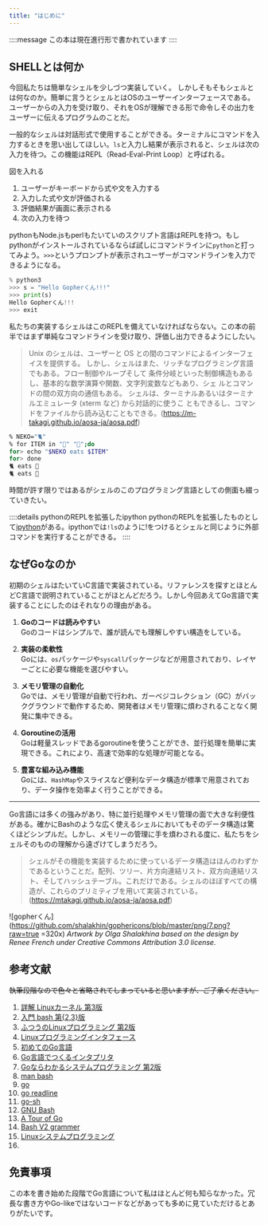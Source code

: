 ```yaml
---
title: "はじめに"
---
```



::::message
この本は現在進行形で書かれています
::::

## SHELLとは何か
今回私たちは簡単なシェルを少しづつ実装していく。
しかしそもそもシェルとは何なのか。簡単に言うとシェルとはOSのユーザーインターフェースである。ユーザーからの入力を受け取り、それをOSが理解できる形で命令しその出力をユーザーに伝えるプログラムのことだ。

一般的なシェルは対話形式で使用することができる。ターミナルにコマンドを入力するときを思い出してほしい。```ls```と入力し結果が表示されると、シェルは次の入力を待つ。この機能はREPL（Read-Eval-Print Loop）と呼ばれる。

図を入れる

1. ユーザーがキーボードから式や文を入力する
2. 入力した式や文が評価される
3. 評価結果が画面に表示される
4. 次の入力を待つ

pythonもNode.jsもperlもたいていのスクリプト言語はREPLを持つ。もしpythonがインストールされているならば試しにコマンドラインに```python```と打ってみよう。```>>>```というプロンプトが表示されユーザーがコマンドラインを入力できるようになる。
```python
% python3
>>> s = "Hello Gopherくん!!!"
>>> print(s)
Hello Gopherくん!!!
>>> exit
```


私たちの実装するシェルはこのREPLを備えていなければならない。この本の前半ではまず単純なコマンドラインを受け取り、評価し出力できるようにしたい。

> Unix のシェルは、ユーザーと OS との間のコマンドによるインターフェイスを提供する。
しかし、シェルはまた、リッチなプログラミング言語でもある。フロー制御やループそして
条件分岐といった制御構造もあるし、基本的な数学演算や関数、文字列変数などもあり、シェ
ルとコマンドの間の双方向の通信もある。
シェルは、ターミナルあるいはターミナルエミュレータ (xterm など) から対話的に使うこ
ともできるし、コマンドをファイルから読み込むこともできる。(https://m-takagi.github.io/aosa-ja/aosa.pdf)

```sh
% NEKO="🐈"
% for ITEM in "🐠" "🐡";do
for> echo "$NEKO eats $ITEM"
for> done
🐈 eats 🐠
🐈 eats 🐡
```
時間が許す限りではあるがシェルのこのプログラミング言語としての側面も綴っていきたい。

::::details pythonのREPLを拡張したipython
pythonのREPLを拡張したものとして[ipython](https://pypi.org/project/ipython/)がある。ipythonでは```!ls```のように!をつけるとシェルと同じように外部コマンドを実行することができる。
::::

## なぜGoなのか
初期のシェルはたいていC言語で実装されている。リファレンスを探すとほとんどC言語で説明されていることがほとんどだろう。しかし今回あえてGo言語で実装することにしたのはそれなりの理由がある。

1. **Goのコードは読みやすい**  
   Goのコードはシンプルで、誰が読んでも理解しやすい構造をしている。

2. **実装の柔軟性**  
   Goには、`os`パッケージや`syscall`パッケージなどが用意されており、レイヤーごとに必要な機能を選びやすい。

3. **メモリ管理の自動化**  
   Goでは、メモリ管理が自動で行われ、ガーベジコレクション（GC）がバックグラウンドで動作するため、開発者はメモリ管理に煩わされることなく開発に集中できる。

4. **Goroutineの活用**  
   Goは軽量スレッドであるgoroutineを使うことができ、並行処理を簡単に実現できる。これにより、高速で効率的な処理が可能となる。

5. **豊富な組み込み機能**  
   Goには、`HashMap`やスライスなど便利なデータ構造が標準で用意されており、データ操作を効率よく行うことができる。

---

Go言語には多くの強みがあり、特に並行処理やメモリ管理の面で大きな利便性がある。確かにBashのような広く使えるシェルにおいてもそのデータ構造は驚くほどシンプルだ。しかし、メモリーの管理に手を煩わされる度に、私たちをシェルそのものの理解から遠ざけてしまうだろう。

> シェルがその機能を実装するために使っているデータ構造はほんのわずかであるということだ。配列、ツリー、片方向連結リスト、双方向連結リスト、そしてハッシュテーブル。これだけである。シェルのほぼすべての構造が、これらのプリミティブを用いて実装されている。(https://mtakagi.github.io/aosa-ja/aosa.pdf)

![gopherくん](https://github.com/shalakhin/gophericons/blob/master/png/7.png?raw=true =320x)
*Artwork by Olga Shalakhina based on the design by Renee French under Creative Commons Attribution 3.0 license.*





## 参考文献
~~執筆段階なので色々と省略されてしまっていると思いますが、ご了承ください。~~
1. [詳解 Linuxカーネル 第3版](https://www.oreilly.co.jp/books/9784873113135/)
2. [入門 bash 第{2,3}版](https://www.oreilly.co.jp/books/9784873112541/)
3. [ふつうのLinuxプログラミング 第2版](https://i.loveruby.net/stdlinux2/)
4. [Linuxプログラミングインタフェース](https://www.oreilly.co.jp/books/9784873115856/)
5. [初めてのGo言語](https://www.oreilly.co.jp/books/9784814400041/)
6. [Go言語でつくるインタプリタ](https://www.oreilly.co.jp/books/9784873118222/)
7. [Goならわかるシステムプログラミング 第2版](https://www.lambdanote.com/products/go-2)
8. [man bash](https://ja.manpages.org/bash)
9. [go](https://github.com/golang/go)
10. [go readline](https://pkg.go.dev/github.com/chzyer/readline)
11. [go-sh](https://github.com/codeskyblue/go-sh)
12. [GNU Bash](https://www.gnu.org/software/bash/)
13. [A Tour of Go](https://go-tour-jp.appspot.com/list)
14. [Bash V2 grammer](https://cmdse.github.io/pages/cmdse-cli.html)
15. [Linuxシステムプログラミング](https://www.oreilly.co.jp/books/9784873113623/)
16. 



## 免責事項
この本を書き始めた段階でGo言語について私はほとんど何も知らなかった。冗長な書き方やGo-likeではないコードなどがあっても多めに見ていただけるとありがたいです。
